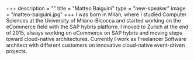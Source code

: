 +++
description = ""
title = "Matteo Baiguini"
type = "new-speaker"
image = "matteo-baiguini.jpg"
+++
I was born in Milan, where I studied Computer Sciences at the University of Milano-Bicocca
and started working on the eCommerce field with the SAP hybris platform. I moved to Zurich
at the end of 2015, always working on eCommerce on SAP hybris and moving steps toward
cloud-native architectures. Currently I work as Freelancer Software architect with
different customers on innovative cloud-native event-driven projects.